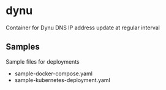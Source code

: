 # dynu
Container for Dynu DNS IP address update at regular interval

## Samples
Sample files for deployments
* sample-docker-compose.yaml
* sample-kubernetes-deployment.yaml
